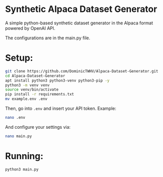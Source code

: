 # Synthetic Alpaca Dataset Generator
A simple python-based synthetic dataset generator in the Alpaca format powered by OpenAI API.

The configurations are in the main.py file.

# Setup:

```bash
git clone https://github.com/DominicTWHV/Alpaca-Dataset-Generator.git
cd Alpaca-Dataset-Generator
apt install python3 python3-venv python3-pip -y
python3 -m venv venv
source venv/bin/activate
pip install -r requirements.txt
mv example.env .env
```

Then, go into `.env` and insert your API token.
Example:
```bash
nano .env
```

And configure your settings via:
```bash
nano main.py
```

# Running:

```bash
python3 main.py
```